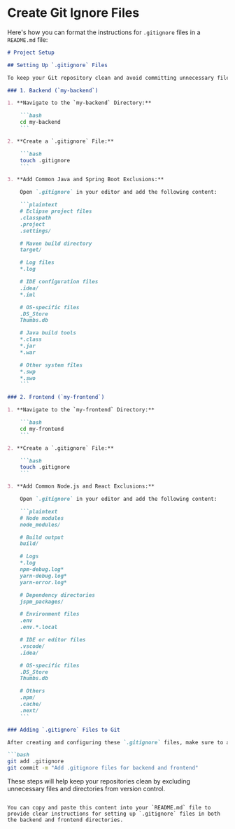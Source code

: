 # Create Git Ignore Files

Here's how you can format the instructions for `.gitignore` files in a `README.md` file:

```markdown
# Project Setup

## Setting Up `.gitignore` Files

To keep your Git repository clean and avoid committing unnecessary files, you need to set up `.gitignore` files for both the backend and frontend directories. Follow the instructions below for each part of your project.

### 1. Backend (`my-backend`)

1. **Navigate to the `my-backend` Directory:**

    ```bash
    cd my-backend
    ```

2. **Create a `.gitignore` File:**

    ```bash
    touch .gitignore
    ```

3. **Add Common Java and Spring Boot Exclusions:**

    Open `.gitignore` in your editor and add the following content:

    ```plaintext
    # Eclipse project files
    .classpath
    .project
    .settings/

    # Maven build directory
    target/

    # Log files
    *.log

    # IDE configuration files
    .idea/
    *.iml

    # OS-specific files
    .DS_Store
    Thumbs.db

    # Java build tools
    *.class
    *.jar
    *.war

    # Other system files
    *.swp
    *.swo
    ```

### 2. Frontend (`my-frontend`)

1. **Navigate to the `my-frontend` Directory:**

    ```bash
    cd my-frontend
    ```

2. **Create a `.gitignore` File:**

    ```bash
    touch .gitignore
    ```

3. **Add Common Node.js and React Exclusions:**

    Open `.gitignore` in your editor and add the following content:

    ```plaintext
    # Node modules
    node_modules/

    # Build output
    build/

    # Logs
    *.log
    npm-debug.log*
    yarn-debug.log*
    yarn-error.log*

    # Dependency directories
    jspm_packages/

    # Environment files
    .env
    .env.*.local

    # IDE or editor files
    .vscode/
    .idea/

    # OS-specific files
    .DS_Store
    Thumbs.db

    # Others
    .npm/
    .cache/
    .next/
    ```

### Adding `.gitignore` Files to Git

After creating and configuring these `.gitignore` files, make sure to add them to Git:

```bash
git add .gitignore
git commit -m "Add .gitignore files for backend and frontend"
```

These steps will help keep your repositories clean by excluding unnecessary files and directories from version control.
```

You can copy and paste this content into your `README.md` file to provide clear instructions for setting up `.gitignore` files in both the backend and frontend directories.
